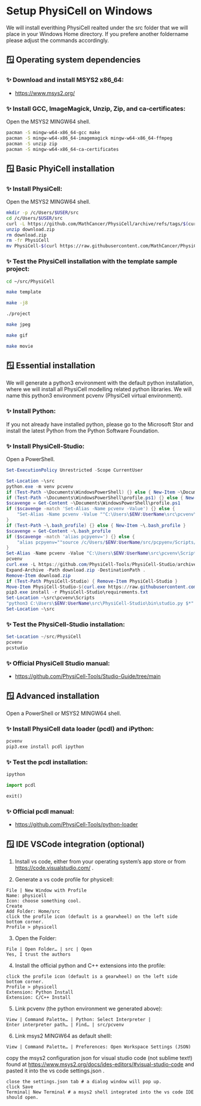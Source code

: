 # Setup PhysiCell on Windows

We will install everithing PhysiCell realted under the src folder that we will place in your Windows Home directory.
If you prefere another foldername please adjust the commands accordingly.

## &#x1FA9F; Operating system dependencies

### &#x2728; Download and install MSYS2 x86_64:

+ https://www.msys2.org/

### &#x2728; Install GCC, ImageMagick, Unzip, Zip, and ca-certificates:

Open the MSYS2 MINGW64 shell.

```bash
pacman -S mingw-w64-x86_64-gcc make
pacman -S mingw-w64-x86_64-imagemagick mingw-w64-x86_64-ffmpeg
pacman -S unzip zip
pacman -S mingw-w64-x86_64-ca-certificates
```


## &#x1FA9F; Basic PhyiCell installation

### &#x2728; Install PhysiCell:

Open the MSYS2 MINGW64 shell.

```bash
mkdir -p /c/Users/$USER/src
cd /c/Users/$USER/src
curl -L https://github.com/MathCancer/PhysiCell/archive/refs/tags/$(curl https://raw.githubusercontent.com/MathCancer/PhysiCell/master/VERSION.txt).zip > download.zip
unzip download.zip
rm download.zip
rm -fr PhysiCell
mv PhysiCell-$(curl https://raw.githubusercontent.com/MathCancer/PhysiCell/master/VERSION.txt) PhysiCell
```

### &#x2728; Test the PhysiCell installation with the template sample project:

```bash
cd ~/src/PhysiCell
```
```bash
make template
```
```bash
make -j8
```
```bash
./project
```
```bash
make jpeg
```
```bash
make gif
```
```bash
make movie
```


## &#x1FA9F; Essential installation

We will generate a python3 environment with the default python installation, where we will install all PhysiCell modelling related python libraries.
We will name this python3 environment pcvenv (PhysiCell virtual environment).

### &#x2728; Install Python:

If you not already have installed python, please go to the Microsoft Stor and install the latest Python from the Python Software Foundation.

### &#x2728; Install PhysiCell-Studio:

Open a PowerShell.

```powershell
Set-ExecutionPolicy Unrestricted -Scope CurrentUser
```

```powershell
Set-Location ~\src
python.exe -m venv pcvenv
if (Test-Path ~\Documents\WindowsPowerShell) {} else { New-Item ~\Documents\WindowsPowerShell -Type Directory }
if (Test-Path ~\Documents\WindowsPowerShell\profile.ps1) {} else { New-Item ~\Documents\WindowsPowerShell\profile.ps1 -Type File }
$scavenge = Get-Content ~\Documents\WindowsPowerShell\profile.ps1
if ($scavenge -match 'Set-Alias -Name pcvenv -Value') {} else {
    "Set-Alias -Name pcvenv -Value ""C:\Users\$ENV:UserName\src\pcvenv\Scripts\Activate.ps1""" >> ~\Documents\WindowsPowerShell\profile.ps1
}
if (Test-Path ~\.bash_profile) {} else { New-Item ~\.bash_profile }
$scavenge = Get-Content ~\.bash_profile
if ($scavenge -match 'alias pcpyenv=') {} else {
    "alias pcpyenv=""source /c/Users/$ENV:UserName/src/pcpyenv/Scripts/activate""" >> ~\.bash_profile
}
Set-Alias -Name pcvenv -Value "C:\Users\$ENV:UserName\src\pcvenv\Scripts\Activate.ps1"
pcvenv
curl.exe -L https://github.com/PhysiCell-Tools/PhysiCell-Studio/archive/refs/tags/v$(curl.exe https://raw.githubusercontent.com/PhysiCell-Tools/PhysiCell-Studio/refs/heads/main/VERSION.txt).zip --output download.zip
Expand-Archive -Path download.zip -DestinationPath .
Remove-Item download.zip
if (Test-Path PhysiCell-Studio) { Remove-Item PhysiCell-Studio }
Move-Item PhysiCell-Studio-$(curl.exe https://raw.githubusercontent.com/PhysiCell-Tools/PhysiCell-Studio/refs/heads/main/VERSION.txt) PhysiCell-Studio
pip3.exe install -r PhysiCell-Studio\requirements.txt
Set-Location ~\src\pcvenv\Scripts
"python3 C:\Users\$ENV:UserName\src\PhysiCell-Studio\bin\studio.py $*" > pcstudio.exe
Set-Location ~\src
```

### &#x2728; Test the PhysiCell-Studio installation:

```powershell
Set-Location ~/src/PhysiCell
pcvenv
pcstudio
```

### &#x2728; Official PhysiCell Studio manual:

+ https://github.com/PhysiCell-Tools/Studio-Guide/tree/main



## &#x1FA9F; Advanced installation

Open a PowerShell or MSYS2 MINGW64 shell.

### &#x2728; Install PhysiCell data loader (pcdl) and iPython:

```bash
pcvenv
pip3.exe install pcdl ipython
```
### &#x2728; Test the pcdl installation:

```bash
ipython
```
```python
import pcdl
```
```python
exit()
```

### &#x2728; Official pcdl manual:

+ https://github.com/PhysiCell-Tools/python-loader



## &#x1FA9F; IDE VSCode integration (optional)

1. Install vs code, either from your operating system’s app store or from https://code.visualstudio.com/ .

2. Generate a vs code profile for physicell:

```
File | New Window with Profile
Name: physicell
Icon: choose something cool.
Create
Add Folder: Home/src
click the profile icon (default is a gearwheel) on the left side bottom corner.
Profile > physicell
```

3. Open the Folder:

```
File | Open Folder… | src | Open
Yes, I trust the authors
```

4. Install the official python and C++ extensions into the profile:

```
click the profile icon (default is a gearwheel) on the left side bottom corner.
Profile > physicell
Extension: Python Install
Extension: C/C++ Install
```

5. Link pcvenv (the python environment we generated above):

```
View | Command Palette… | Python: Select Interpreter |
Enter interpreter path… | Find… | src/pcvenv
```

6. Link msys2 MINGW64 as default shelll:

```
View | Command Palette… | Preferences: Open Workspace Settings (JSON)
```

copy the msys2 configuration json for visual studio code (not sublime text!) found at  https://www.msys2.org/docs/ides-editors/#visual-studio-code and pasted it into the vs code settings.json .

```
close the settings.json tab # a dialog window will pop up.
click Save
Terminal| New Terminal # a msys2 shell integrated into the vs code IDE should open.
```
